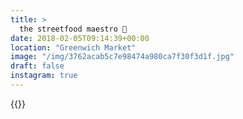 ```yaml
---
title: >
  the streetfood maestro 🥓
date: 2018-02-05T09:14:39+00:00
location: "Greenwich Market"
image: "/img/3762acab5c7e98474a980ca7f30f3d1f.jpg"
draft: false
instagram: true
---
```


{{<photo src="/img/3762acab5c7e98474a980ca7f30f3d1f.jpg">}}
